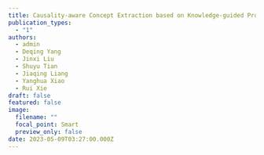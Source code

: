 ```yaml
---
title: Causality-aware Concept Extraction based on Knowledge-guided Prompting
publication_types:
  - "1"
authors:
  - admin
  - Deqing Yang
  - Jinxi Liu
  - Shuyu Tian
  - Jiaqing Liang
  - Yanghua Xiao
  - Rui Xie
draft: false
featured: false
image:
  filename: ""
  focal_point: Smart
  preview_only: false
date: 2023-05-09T03:27:00.000Z
---
```

